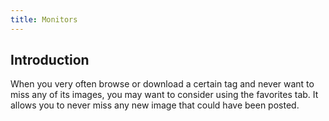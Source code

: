 ```yaml
---
title: Monitors
---
```



## Introduction

When you very often browse or download a certain tag and never want to miss any of its images, you may want to consider using the favorites tab. It allows you to never miss any new image that could have been posted.